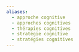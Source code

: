 ```yaml
---
aliases:
  - approche cognitive
  - approches cognitives
  - thérapies cognitives
  - stratégie cognitive
  - stratégies cognitives
---
```

